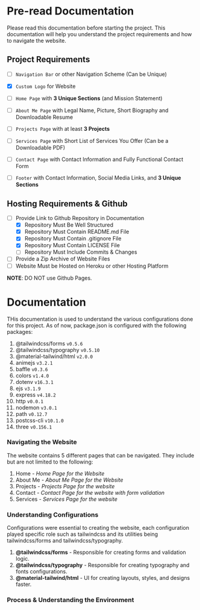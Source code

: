 
# Pre-read Documentation

Please read this documentation before starting the project. This documentation will help you understand the project requirements and how to navigate the website.

## Project Requirements
- [ ] `Navigation Bar` or other Navigation Scheme (Can be Unique)
- [x] `Custom Logo` for Website
- [ ] `Home Page` with **3 Unique Sections** (and Mission Statement)
- [ ] `About Me Page` with Legal Name, Picture, Short Biography and Downloadable Resume
- [ ] `Projects Page` with at least **3 Projects**
- [ ] `Services Page` with Short List of Services You Offer (Can be a Downloadable PDF)
- [ ] `Contact Page` with Contact Information and Fully Functional Contact Form
- [ ] `Footer` with Contact Information, Social Media Links, and **3 Unique Sections**


## Hosting Requirements & Github
- [ ] Provide Link to Github Repository in Documentation
  - [x] Repository Must Be Well Structured
  - [x] Repository Must Contain README.md File 
  - [x] Repository Must Contain .gitignore File
  - [x] Repository Must Contain LICENSE File
  - [ ] Repository Must Include Commits & Changes
- [ ] Provide a Zip Archive of Website Files
- [ ] Website Must be Hosted on Heroku or other Hosting Platform

**NOTE**: DO NOT use Github Pages.

# Documentation 

THis documentation is used to understand the various configurations done for this project.
As of now, package.json is configured with the following packages:
1. @tailwindcss/forms `v0.5.6`
2. @tailwindcss/typography `v0.5.10`
3. @material-tailwind/html `v2.0.0`
4. animejs `v3.2.1`
5. baffle `v0.3.6`
6. colors `v1.4.0`
7. dotenv `v16.3.1`
8. ejs `v3.1.9`
9. express `v4.18.2`
10. http `v0.0.1`
11. nodemon `v3.0.1`
12. path `v0.12.7`
13. postcss-cli `v10.1.0`
14. three `v0.156.1`

### Navigating the Website

The website contains 5 different pages that can be navigated.
They include but are not limited to the following:
1. Home - *Home Page for the Website*
2. About Me - *About Me Page for the Website*
3. Projects - *Projects Page for the website*
4. Contact - *Contact Page for the website with form validation*
5. Services - *Services Page for the website*

### Understanding Configurations

Configurations were essential to creating the website, each
configuration played specific role such as tailwindcss and 
its utilities being tailwindcss/forms and tailwindcss/typography.

1. **@tailwindcss/forms** - Responsible for creating forms and validation logic.
2. **@tailwindcss/typography** - Responsible for creating typography and fonts configurations.
3. **@material-tailwind/html** - UI for creating layouts, styles, and designs faster.


### Process & Understanding the Environment

